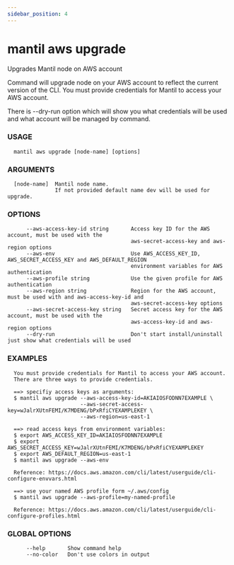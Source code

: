 ```yaml
---
sidebar_position: 4
---
```


# mantil aws upgrade

Upgrades Mantil node on AWS account

Command will upgrade node on your AWS account to reflect the current version of the CLI.
You must provide credentials for Mantil to access your AWS account.

There is --dry-run option which will show you what credentials will be used
and what account will be managed by command.

### USAGE
```
  mantil aws upgrade [node-name] [options]
```
### ARGUMENTS
```
  [node-name]  Mantil node name.
               If not provided default name dev will be used for upgrade.
```
### OPTIONS
```
      --aws-access-key-id string       Access key ID for the AWS account, must be used with the
                                       aws-secret-access-key and aws-region options
      --aws-env                        Use AWS_ACCESS_KEY_ID, AWS_SECRET_ACCESS_KEY and AWS_DEFAULT_REGION
                                       environment variables for AWS authentication
      --aws-profile string             Use the given profile for AWS authentication
      --aws-region string              Region for the AWS account, must be used with and aws-access-key-id and
                                       aws-secret-access-key options
      --aws-secret-access-key string   Secret access key for the AWS account, must be used with the
                                       aws-access-key-id and aws-region options
      --dry-run                        Don't start install/uninstall just show what credentials will be used
```
### EXAMPLES
```
  You must provide credentials for Mantil to access your AWS account.
  There are three ways to provide credentials.

  ==> specifiy access keys as arguments:
  $ mantil aws upgrade --aws-access-key-id=AKIAIOSFODNN7EXAMPLE \
                       --aws-secret-access-key=wJalrXUtnFEMI/K7MDENG/bPxRfiCYEXAMPLEKEY \
                       --aws-region=us-east-1

  ==> read access keys from environment variables:
  $ export AWS_ACCESS_KEY_ID=AKIAIOSFODNN7EXAMPLE
  $ export AWS_SECRET_ACCESS_KEY=wJalrXUtnFEMI/K7MDENG/bPxRfiCYEXAMPLEKEY
  $ export AWS_DEFAULT_REGION=us-east-1
  $ mantil aws upgrade --aws-env

  Reference: https://docs.aws.amazon.com/cli/latest/userguide/cli-configure-envvars.html

  ==> use your named AWS profile form ~/.aws/config
  $ mantil aws upgrade --aws-profile=my-named-profile

  Reference: https://docs.aws.amazon.com/cli/latest/userguide/cli-configure-profiles.html
```
### GLOBAL OPTIONS
```
      --help       Show command help
      --no-color   Don't use colors in output
```

